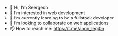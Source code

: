 - 👋 Hi, I’m Seergeoh
- 👀 I’m interested in web development
- 🌱 I’m currently learning to be a fullstack developer
- 💞️ I’m looking to collaborate on web applications
- 📫 How to reach me: https://t.me/anon_legi0n

<!---
anon-legion/anon-legion is a ✨ special ✨ repository because its `README.md` (this file) appears on your GitHub profile.
You can click the Preview link to take a look at your changes.
--->
